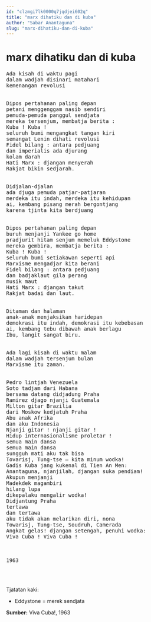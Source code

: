 ```yaml
---
id: "clzmgi7lk0000q7jqdjei602q"
title: "marx dihatiku dan di kuba"
author: "Sabar Anantaguna"
slug: "marx-dihatiku-dan-di-kuba"
---
```


# marx dihatiku dan di kuba

<pre>
Ada kisah di waktu pagi
dalam wadjah disinari matahari
kemenangan revolusi


Dipos pertahanan paling depan
petani menggenggam nasib sendiri
pemuda-pemuda panggul sendjata
mereka tersenjum, membatja berita :
Kuba ! Kuba !
seluruh bumi mengangkat tangan kiri
semangat Lenin dihati revolusi
Fidel bilang : antara pedjuang
dan imperialis ada djurang
kolam darah
Hati Marx : djangan menyerah
Rakjat bikin sedjarah.


Didjalan-djalan
ada djuga pemuda patjar-patjaran
merdeka itu indah, merdeka itu kehidupan
ai, kembang pisang merah bergontjang
karena tjinta kita berdjuang


Dipos pertahanan paling depan
buruh menjanji Yankee go home
pradjurit hitam senjum memeluk Eddystone
mereka gembira, membatja berita :
Kuba ! Kuba !
seluruh bumi setiakawan seperti api
Marxisme mengadjar kita berani
Fidel bilang : antara pedjuang
dan badjaklaut gila perang
musik maut
Hati Marx : djangan takut
Rakjat badai dan laut.


Ditaman dan halaman
anak-anak menjaksikan haridepan
demokrasi itu indah, demokrasi itu kebebasan
ai, kembang tebu dibawah anak berlagu
Ibu, langit sangat biru.


Ada lagi kisah di waktu malam
dalam wadjah tersenjum bulan
Marxisme itu zaman.


Pedro lintjah Venezuela
Soto tadjam dari Habana
bersama datang didjadung Praha
Ramirez djago njanji Guatemala
Milton gitar Brazilia
dari Moskow kedjatuh Praha
Abu anak Afrika
dan aku Indonesia
Njanji gitar ! njanji gitar !
Hidup internasionalisme proletar !
semua main dansa
semua main dansa
sungguh mati aku tak bisa
Tovarisj, Tung-tse — kita minum wodka!
Gadis Kuba jang kukenal di Tien An Men:
Anantaguna, njanjilah, djangan suka pendiam!
Akupun menjanji
Madekdek magambiri
hilang lupa
dikepalaku mengalir wodka!
Didjantung Praha
tertawa
dan tertawa
aku tidak akan melarikan diri, nona
Towarisj, Tung-tse, Soudruh, Camerada
Angkat gelas! djangan setengah, penuhi wodka:
Viva Cuba ! Viva Cuba !



1963
</pre>

<br/><br/>

Tjatatan kaki:
- Eddystone = merek sendjata

**Sumber:** Viva Cuba!, 1963

